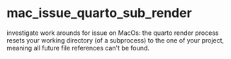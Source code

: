 # mac_issue_quarto_sub_render
investigate work arounds for issue on MacOs: the quarto render process resets your working directory (of a subprocess) to the one of your project, meaning all future file references can't be found.
